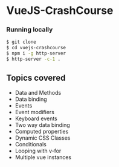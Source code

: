 # VueJS-CrashCourse

### Running locally

```bash
$ git clone
$ cd vuejs-crashcourse
$ npm i -g http-server
$ http-server -c-1 .
```

## Topics covered

- Data and Methods
- Data binding
- Events
- Event modifiers
- Keyboard events
- Two way data binding
- Computed properties
- Dynamic CSS Classes
- Conditionals
- Looping with v-for
- Multiple vue instances
